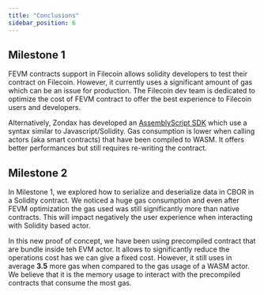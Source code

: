 ```yaml
---
title: "Conclusions"
sidebar_position: 6
---
```


## Milestone 1

FEVM contracts support in Filecoin allows solidity developers to test their contract on Filecoin. However, it currently uses a significant amount of gas which can be an issue for production. The Filecoin dev team is dedicated to optimize the cost of FEVM contract to offer the best experience to Filecoin users and developers.

Alternatively, Zondax has developed an [AssemblyScript SDK](https://github.com/Zondax/fvm-as-sdk/) which use a syntax similar to Javascript/Solidity. Gas consumption is lower when calling actors (aka smart contracts) that have been compiled to WASM. It offers better performances but still requires re-writing the contract.

## Milestone 2
In Milestone 1, we explored how to serialize and deserialize data in CBOR in a Solidity contract. We noticed a huge gas consumption and even after FEVM optimization the gas used was still significantly more than native contracts. This will impact negatively the user experience when interacting with Solidity based actor.

In this new proof of concept, we have been using precompiled contract that are bundle inside teh EVM actor. It allows to significantly reduce the operations cost has we can give a fixed cost. However, it still uses in average **3.5** more gas when compared to the gas usage of a WASM actor. We believe that it is the memory usage to interact with the precompiled contracts that consume the most gas.
